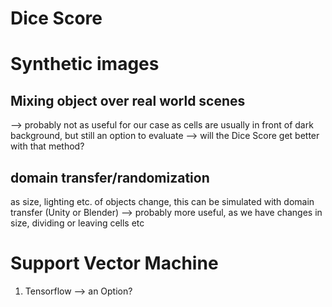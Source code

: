 # Dice Score

# Synthetic images
## Mixing object over real world scenes
--> probably not as useful for our case as cells are usually in front of dark background, but still an option to evaluate --> will the Dice Score get better with that method?

## domain transfer/randomization
as size, lighting etc. of objects change, this can be simulated with domain transfer (Unity or Blender)
--> probably more useful, as we have changes in size, dividing or leaving cells etc


# Support Vector Machine

1. Tensorflow --> an Option?



